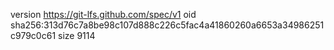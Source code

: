 version https://git-lfs.github.com/spec/v1
oid sha256:313d76c7a8be98c107d888c226c5fac4a41860260a6653a34986251c979c0c61
size 9114

